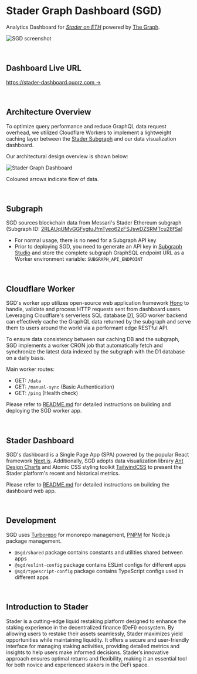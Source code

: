 # Stader Graph Dashboard (SGD)

Analytics Dashboard for [_Stader on ETH_](https://www.staderlabs.com) powered by [The Graph](https://thegraph.com).

![SGD screenshot](https://static.ouorz.com/sgd-screenshot.png)

<br />

## Dashboard Live URL

[https://stader-dashboard.ouorz.com →](https://stader-dashboard.ouorz.com)

<br />

## Architecture Overview

To optimize query performance and reduce GraphQL data request overhead, we utilized Cloudflare Workers to implement a lightweight caching layer between the [Stader Subgraph](https://thegraph.com/explorer/subgraphs/2RLAUqUMvGGFygtuJfmTyeo62zFSJswDZSRMTcu28fSa) and our data visualization dashboard.

Our architectural design overview is shown below:

![Stader Graph Dashboard](https://static.ouorz.com/stader-graph-dashboard-architecture-overview.jpg)

Coloured arrows indicate flow of data.

<br />

## Subgraph

SGD sources blockchain data from Messari's Stader Ethereum subgraph (Subgraph ID: [2RLAUqUMvGGFygtuJfmTyeo62zFSJswDZSRMTcu28fSa](https://thegraph.com/explorer/subgraphs/2RLAUqUMvGGFygtuJfmTyeo62zFSJswDZSRMTcu28fSa))

- For normal usage, there is no need for a Subgraph API key
- Prior to deploying SGD, you need to generate an API key in [Subgraph Studio](https://thegraph.com/studio) and store the complete subgraph GraphSQL endpoint URL as a Worker environment variable: `SUBGRAPH_API_ENDPOINT`

<br />

## Cloudflare Worker

SGD's worker app utilizes open-source web application framework [Hono](https://hono.dev) to handle, validate and process HTTP requests sent from dashboard users. Leveraging Cloudflare's serverless SQL database [D1](https://www.cloudflare.com/developer-platform/d1), SGD worker backend can effectively cache the GraphQL data returned by the subgraph and serve them to users around the world via a performant edge RESTful API.

To ensure data consistency between our caching DB and the subgraph, SGD implements a worker CRON job that automatically fetch and synchronize the latest data indexed by the subgraph with the D1 database on a daily basis.

Main worker routes:

- GET: `/data`
- GET: `/manual-sync` (Basic Authentication)
- GET: `/ping` (Health check)

Please refer to [README.md](https://github.com/ttttonyhe/stader-graph-dashboard/tree/main/apps/worker) for detailed instructions on building and deploying the SGD worker app.

<br />

## Stader Dashboard

SGD's dashboard is a Single Page App (SPA) powered by the popular React framework [Next.js](https://nextjs.org). Additionally, SGD adopts data visualization library [Ant Design Charts](https://ant-design-charts.antgroup.com) and Atomic CSS styling toolkit [TailwindCSS](https://www.tailwindcss.com) to present the Stader platform's recent and historical metrics.

Please refer to [README.md](https://github.com/ttttonyhe/stader-graph-dashboard/tree/main/apps/dashboard) for detailed instructions on building the dashboard web app.

<br />

## Development

SGD uses [Turborepo](https://turbo.build/repo) for monorepo management, [PNPM](https://pnpm.io) for Node.js package management.

- `@sgd/shared` package contains constants and utilities shared between apps
- `@sgd/eslint-config` package contains ESLint configs for different apps
- `@sgd/typescript-config` package contains TypeScript configs used in different apps

<br />

## Introduction to Stader

Stader is a cutting-edge liquid restaking platform designed to enhance the staking experience in the decentralized finance (DeFi) ecosystem. By allowing users to restake their assets seamlessly, Stader maximizes yield opportunities while maintaining liquidity. It offers a secure and user-friendly interface for managing staking activities, providing detailed metrics and insights to help users make informed decisions. Stader’s innovative approach ensures optimal returns and flexibility, making it an essential tool for both novice and experienced stakers in the DeFi space.

